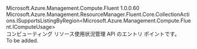 <Type Name="IComputeUsages" FullName="Microsoft.Azure.Management.Compute.Fluent.IComputeUsages">
  <TypeSignature Language="C#" Value="public interface IComputeUsages : Microsoft.Azure.Management.ResourceManager.Fluent.Core.CollectionActions.ISupportsListingByRegion&lt;Microsoft.Azure.Management.Compute.Fluent.IComputeUsage&gt;" />
  <TypeSignature Language="ILAsm" Value=".class public interface auto ansi abstract IComputeUsages implements class Microsoft.Azure.Management.ResourceManager.Fluent.Core.CollectionActions.ISupportsListingByRegion`1&lt;class Microsoft.Azure.Management.Compute.Fluent.IComputeUsage&gt;" />
  <TypeSignature Language="DocId" Value="T:Microsoft.Azure.Management.Compute.Fluent.IComputeUsages" />
  <TypeSignature Language="VB.NET" Value="Public Interface IComputeUsages&#xA;Implements ISupportsListingByRegion(Of IComputeUsage)" />
  <TypeSignature Language="F#" Value="type IComputeUsages = interface&#xA;    interface ISupportsListingByRegion&lt;IComputeUsage&gt;" />
  <AssemblyInfo>
    <AssemblyName>Microsoft.Azure.Management.Compute.Fluent</AssemblyName>
    <AssemblyVersion>1.0.0.60</AssemblyVersion>
  </AssemblyInfo>
  <Interfaces>
    <Interface>
      <InterfaceName>Microsoft.Azure.Management.ResourceManager.Fluent.Core.CollectionActions.ISupportsListingByRegion&lt;Microsoft.Azure.Management.Compute.Fluent.IComputeUsage&gt;</InterfaceName>
    </Interface>
  </Interfaces>
  <Docs>
    <summary>
            コンピューティング リソース使用状況管理 API のエントリ ポイントです。
            </summary>
    <remarks>To be added.</remarks>
  </Docs>
  <Members />
</Type>